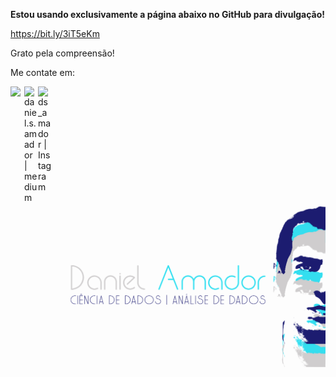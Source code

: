 **Estou usando exclusivamente a página abaixo no GitHub para divulgação!**

https://bit.ly/3iT5eKm

Grato pela compreensão!


Me contate em:

[<img align="left"  width="22px" src="https://cdn.jsdelivr.net/npm/simple-icons@3.4.0/icons/linkedin.svg" />](https://www.linkedin.com/in/daniel-sousa-amador)

[<img align="left" alt="daniel.s.amador | medium" width="22px" src="https://cdn.jsdelivr.net/npm/simple-icons@3.4.0/icons/medium.svg" />](https://medium.com/@daniel.s.amador)

[<img align="left" alt="ds_amador | Instagram" width="22px" src="https://cdn.jsdelivr.net/npm/simple-icons@v3/icons/instagram.svg" />](https://www.instagram.com/ds_amador/)

<br />
<br />
<br />


<p align="center">
  <img src="https://github.com/amadords/Portfolio/blob/master/github.png" >
</p>


<br />
